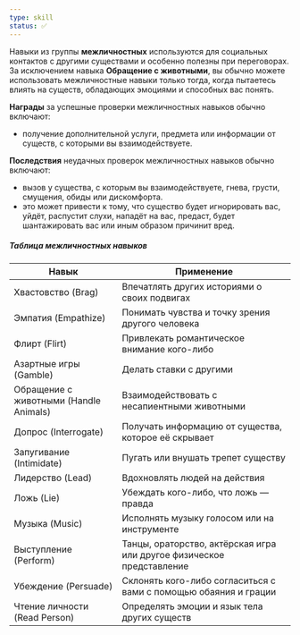 ```yaml
---
type: skill
status: ✅
---
```


Навыки из группы **межличностных** используются для социальных контактов с другими существами и особенно полезны при переговорах. За исключением навыка **Обращение с животными**, вы обычно можете использовать межличностные навыки только тогда, когда пытаетесь влиять на существ, обладающих эмоциями и способных вас понять.

**Награды** за успешные проверки межличностных навыков обычно включают:
- получение дополнительной услуги, предмета или информации от существ, с которыми вы взаимодействуете.

**Последствия** неудачных проверок межличностных навыков обычно включают:
- вызов у существа, с которым вы взаимодействуете, гнева, грусти, смущения, обиды или дискомфорта.
- это может привести к тому, что существо будет игнорировать вас, уйдёт, распустит слухи, нападёт на вас, предаст, будет шантажировать вас или иным образом причинит вред.

##### Таблица межличностных навыков

| Навык                                  | Применение                                                            |
| -------------------------------------- | --------------------------------------------------------------------- |
| Хвастовство (Brag)                     | Впечатлять других историями о своих подвигах                          |
| Эмпатия (Empathize)                    | Понимать чувства и точку зрения другого человека                      |
| Флирт (Flirt)                          | Привлекать романтическое внимание кого-либо                           |
| Азартные игры (Gamble)                 | Делать ставки с другими                                               |
| Обращение с животными (Handle Animals) | Взаимодействовать с несапиентными животными                           |
| Допрос (Interrogate)                   | Получать информацию от существа, которое её скрывает                  |
| Запугивание (Intimidate)               | Пугать или внушать трепет существу                                    |
| Лидерство (Lead)                       | Вдохновлять людей на действия                                         |
| Ложь (Lie)                             | Убеждать кого-либо, что ложь — правда                                 |
| Музыка (Music)                         | Исполнять музыку голосом или на инструменте                           |
| Выступление (Perform)                  | Танцы, ораторство, актёрская игра или другое физическое представление |
| Убеждение (Persuade)                   | Склонять кого-либо согласиться с вами с помощью обаяния и грации      |
| Чтение личности (Read Person)          | Определять эмоции и язык тела других существ                          |